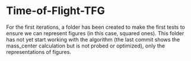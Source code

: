 # Time-of-Flight-TFG

For the first iterations, a folder has been created to make the first tests to ensure we can represent figures (in this case, squared ones).
This folder has not yet start working with the algorithm (the last commit shows the mass_center calculation but is not probed or optimized), only the representations of figures. 

